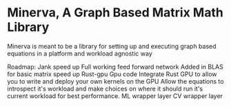 
# Minerva, A Graph Based Matrix Math Library

Minerva is meant to be a library for setting up and executing graph based equations in a platform and workload
agnostic way


Roadmap:
    Jank speed up
    Full working feed forward network
    Added in BLAS for basic matrix speed up
    Rust-gpu
    Gpu code
    Integrate Rust GPU to allow you to write and deploy your own kernels on the GPU
    Allow the equations to introspect it's workload and make choices on where it should run
        it's current workload for best performance.
    ML wrapper layer
    CV wrapper layer